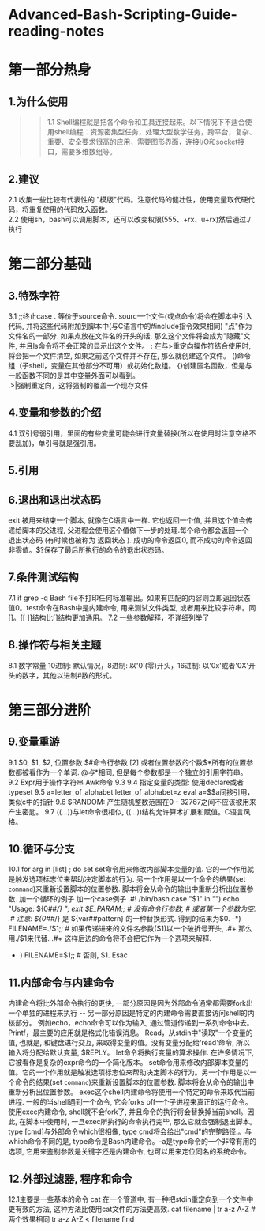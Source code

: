  Advanced-Bash-Scripting-Guide-reading-notes
 ==============
 
第一部分热身<br>
===========
1.为什么使用<br>
------------
>>1.1 Shell编程就是把各个命令和工具连接起来。以下情况下不适合使用shell编程：资源密集型任务，处理大型数学任务，跨平台，复杂、重要、安全要求很高的应用，需要图形界面，连接I/O和socket接口，需要多维数组等。<br>

2.建议
-----
2.1 收集一些比较有代表性的 "模版"代码。注意代码的健壮性，使用变量取代硬代码，将重复使用的代码放入函数。<br>
2.2 使用sh，bash可以调用脚本，还可以改变权限(555、+rx、u+rx)然后通过./执行<br>

第二部分基础
==========
3.特殊字符
---------------
3.1	;;终止case
. 等价于source命令. sourc一个文件(或点命令)将会在脚本中引入代码, 并将这些代码附加到脚本中(与C语言中的#include指令效果相同) "点"作为文件名的一部分. 如果点放在文件名的开头的话, 那么这个文件将会成为"隐藏"文件, 并且ls命令将不会正常的显示出这个文件。
: 在与>重定向操作符结合使用时, 将会把一个文件清空, 如果之前这个文件并不存在, 那么就创建这个文件。
()命令组（子shell，变量在其他部分不可用）或初始化数组。
{}创建匿名函数，但是与一般函数不同的是其中变量外面可以看到。<br>
.>|强制重定向，这将强制的覆盖一个现存文件

4.变量和参数的介绍
--------------
4.1	双引号弱引用，里面的有些变量可能会进行变量替换(所以在使用时注意空格不要乱加)，单引号就是强引用。

5.引用
--------

6.退出和退出状态码
--------
exit 被用来结束一个脚本, 就像在C语言中一样. 它也返回一个值, 并且这个值会传递给脚本的父进程, 父进程会使用这个值做下一步的处理.每个命令都会返回一个 退出状态码 (有时候也被称为 返回状态 ). 成功的命令返回0, 而不成功的命令返回非零值。$?保存了最后所执行的命令的退出状态码。

7.条件测试结构
--------
7.1	if grep -q Bash file不打印任何标准输出。如果有匹配的内容则立即返回状态值0。test命令在Bash中是内建命令, 用来测试文件类型, 或者用来比较字符串。同[]。[[ ]]结构比[]结构更加通用。
7.2	一些参数解释，不详细列举了

8.操作符与相关主题
-------
8.1	数字常量
10进制: 默认情况，8进制: 以'0'(零)开头，16进制: 以'0x'或者'0X'开头的数字，其他以进制#数的形式。

第三部分进阶
========
9.变量重游
--------
9.1	$0, $1, $2, 位置参数 $#命令行参数 [2] 或者位置参数的个数$*所有的位置参数都被看作为一个单词. $@与$*相同, 但是每个参数都是一个独立的引用字符串。
9.2	Expr用于操作字符串
Awk命令
9.3	
9.4	指定变量的类型: 使用declare或者typeset
9.5	a=letter_of_alphabet letter_of_alphabet=z eval a=\$$a间接引用，类似c中的指针
9.6	$RANDOM: 产生随机整数范围在0 - 32767之间不应该被用来产生密匙。
9.7	((...))与let命令很相似, ((...))结构允许算术扩展和赋值。C语言风格。

10.循环与分支
--------
10.1	for arg in [list] ; do
set
set命令用来修改内部脚本变量的值. 它的一个作用就是触发选项标志位来帮助决定脚本的行为. 另一个作用是以一个命令的结果(set `command`)来重新设置脚本的位置参数. 脚本将会从命令的输出中重新分析出位置参数.
加一个循环的例子
加一个case例子
.#! /bin/bash
case "$1" in
"") echo "Usage: ${0##*/} <filename>"; exit $E_PARAM;;  # 没有命令行参数,
                                           # 或者第一个参数为空.
.# 注意: ${0##*/} 是 ${var##pattern} 的一种替换形式. 得到的结果为$0.
-*) FILENAME=./$1;;   #  如果传递进来的文件名参数($1)以一个破折号开头, 
.#+ 那么用./$1来代替.
.#+ 这样后边的命令将不会把它作为一个选项来解释.
* ) FILENAME=$1;;     # 否则, $1.
Esac
  
11.内部命令与内建命令
--------
内建命令将比外部命令执行的更快, 一部分原因是因为外部命令通常都需要fork出一个单独的进程来执行 -- 另一部分原因是特定的内建命令需要直接访问shell的内核部分。
例如echo，echo命令可以作为输入, 通过管道传递到一系列命令中去。
Printf，最主要的应用就是格式化错误消息。
Read，从stdin中"读取"一个变量的值, 也就是, 和键盘进行交互, 来取得变量的值。没有变量分配给'read'命令, 所以输入将分配给默认变量, $REPLY。
let命令将执行变量的算术操作. 在许多情况下, 它被看作是复杂的expr命令的一个简化版本。
set命令用来修改内部脚本变量的值。它的一个作用就是触发选项标志位来帮助决定脚本的行为。另一个作用是以一个命令的结果(set `command`)来重新设置脚本的位置参数. 脚本将会从命令的输出中重新分析出位置参数。
exec这个shell内建命令将使用一个特定的命令来取代当前进程. 一般的当shell遇到一个命令, 它会forks off一个子进程来真正的运行命令。 使用exec内建命令, shell就不会fork了, 并且命令的执行将会替换掉当前shell。因此, 在脚本中使用时, 一旦exec所执行的命令执行完毕, 那么它就会强制退出脚本。
type [cmd]与外部命令which很相像, type cmd将会给出"cmd"的完整路径.。与which命令不同的是, type命令是Bash内建命令。-a是type命令的一个非常有用的选项, 它用来鉴别参数是关键字还是内建命令, 也可以用来定位同名的系统命令。<br>


12.外部过滤器, 程序和命令
----------
12.1主要是一些基本的命令
cat 在一个管道中, 有一种把stdin重定向到一个文件中更有效的方法, 这种方法比使用cat文件的方法更高效.
cat filename | tr a-z A-Z #两个效果相同
tr a-z A-Z < filename
find 

